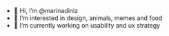- 👋 Hi, I’m @marinadiniz
- 👀 I’m interested in design, animals, memes and food
- 🌱 I’m currently working on usability and ux strategy

<!---
marinadiniz/marinadiniz is a ✨ special ✨ repository because its `README.md` (this file) appears on your GitHub profile.
You can click the Preview link to take a look at your changes.
--->
